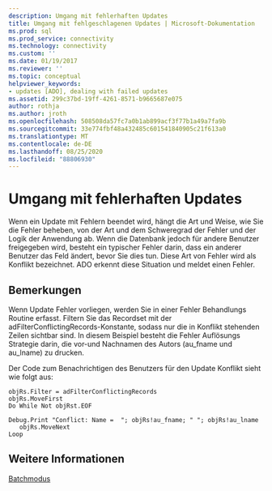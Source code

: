 ```yaml
---
description: Umgang mit fehlerhaften Updates
title: Umgang mit fehlgeschlagenen Updates | Microsoft-Dokumentation
ms.prod: sql
ms.prod_service: connectivity
ms.technology: connectivity
ms.custom: ''
ms.date: 01/19/2017
ms.reviewer: ''
ms.topic: conceptual
helpviewer_keywords:
- updates [ADO], dealing with failed updates
ms.assetid: 299c37bd-19ff-4261-8571-b9665687e075
author: rothja
ms.author: jroth
ms.openlocfilehash: 508508da57fc7a0b1ab899acf3f77b1a49a7fa9b
ms.sourcegitcommit: 33e774fbf48a432485c601541840905c21f613a0
ms.translationtype: MT
ms.contentlocale: de-DE
ms.lasthandoff: 08/25/2020
ms.locfileid: "88806930"
---
```

# <a name="dealing-with-failed-updates"></a>Umgang mit fehlerhaften Updates
Wenn ein Update mit Fehlern beendet wird, hängt die Art und Weise, wie Sie die Fehler beheben, von der Art und dem Schweregrad der Fehler und der Logik der Anwendung ab. Wenn die Datenbank jedoch für andere Benutzer freigegeben wird, besteht ein typischer Fehler darin, dass ein anderer Benutzer das Feld ändert, bevor Sie dies tun. Diese Art von Fehler wird als Konflikt bezeichnet. ADO erkennt diese Situation und meldet einen Fehler.  
  
## <a name="remarks"></a>Bemerkungen  
 Wenn Update Fehler vorliegen, werden Sie in einer Fehler Behandlungs Routine erfasst. Filtern Sie das Recordset mit der adFilterConflictingRecords-Konstante, sodass nur die in Konflikt stehenden Zeilen sichtbar sind. In diesem Beispiel besteht die Fehler Auflösungs Strategie darin, die vor-und Nachnamen des Autors (au_fname und au_lname) zu drucken.  
  
 Der Code zum Benachrichtigen des Benutzers für den Update Konflikt sieht wie folgt aus:  
  
```  
objRs.Filter = adFilterConflictingRecords  
objRs.MoveFirst  
Do While Not objRst.EOF  
   Debug.Print "Conflict: Name =  "; objRs!au_fname; " "; objRs!au_lname  
   objRs.MoveNext  
Loop  
```  
  
## <a name="see-also"></a>Weitere Informationen  
 [Batchmodus](./batch-mode.md)